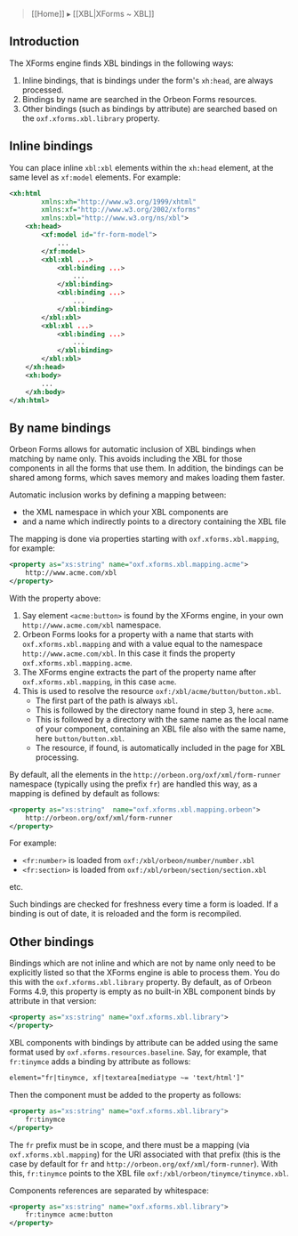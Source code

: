 > [[Home]] ▸ [[XBL|XForms ~ XBL]]

## Introduction

The XForms engine finds XBL bindings in the following ways:

1. Inline bindings, that is bindings under the form's `xh:head`, are always processed.
2. Bindings by name are searched in the Orbeon Forms resources.
3. Other bindings (such as bindings by attribute) are searched based on the `oxf.xforms.xbl.library` property.

## Inline bindings

You can place inline `xbl:xbl` elements within the `xh:head` element, at the same level as `xf:model` elements. For example:

```xml
<xh:html
        xmlns:xh="http://www.w3.org/1999/xhtml"
        xmlns:xf="http://www.w3.org/2002/xforms"
        xmlns:xbl="http://www.w3.org/ns/xbl">
    <xh:head>
        <xf:model id="fr-form-model">
            ...
        </xf:model>
        <xbl:xbl ...>
            <xbl:binding ...>
                ...
            </xbl:binding>
            <xbl:binding ...>
                ...
            </xbl:binding>
        </xbl:xbl>
        <xbl:xbl ...>
            <xbl:binding ...>
                ...
            </xbl:binding>
        </xbl:xbl>
    </xh:head>
    <xh:body>
        ...
    </xh:body>
</xh:html>
```

## By name bindings 

Orbeon Forms allows for automatic inclusion of XBL bindings when matching by name only. This avoids including the XBL for those components in all the forms that use them. In addition, the bindings can be shared among forms, which saves memory and makes loading them faster.

Automatic inclusion works by defining a mapping between:

- the XML namespace in which your XBL components are
- and a name which indirectly points to a directory containing the XBL file

The mapping is done via properties starting with `oxf.xforms.xbl.mapping`, for example:

```xml
<property as="xs:string" name="oxf.xforms.xbl.mapping.acme">
    http://www.acme.com/xbl
</property>
```

With the property above:

1. Say element `<acme:button>` is found by the XForms engine, in your own `http://www.acme.com/xbl` namespace.
2. Orbeon Forms looks for a property with a name that starts with `oxf.xforms.xbl.mapping` and with a value equal to the namespace `http://www.acme.com/xbl`. In this case it finds the property `oxf.xforms.xbl.mapping.acme`.
3. The XForms engine extracts the part of the property name after `oxf.xforms.xbl.mapping`, in this case `acme`.
4. This is used to resolve the resource `oxf:/xbl/acme/button/button.xbl`.
    * The first part of the path is always `xbl`.
    * This is followed by the directory name found in step 3, here `acme`.
    * This is followed by a directory with the same name as the local name of your component, containing an XBL file also with the same name, here `button/button.xbl`.  
    * The resource, if found, is automatically included in the page for XBL processing.

By default, all the elements in the `http://orbeon.org/oxf/xml/form-runner` namespace (typically using the prefix `fr`) are handled this way, as a mapping is defined by default as follows:

```xml
<property as="xs:string"  name="oxf.xforms.xbl.mapping.orbeon">
    http://orbeon.org/oxf/xml/form-runner
</property>
```

For example:

- `<fr:number>` is loaded from `oxf:/xbl/orbeon/number/number.xbl`
- `<fr:section>` is loaded from `oxf:/xbl/orbeon/section/section.xbl`

etc.

Such bindings are checked for freshness every time a form is loaded. If a binding is out of date, it is reloaded and the form is recompiled.

## Other bindings

Bindings which are not inline and which are not by name only need to be explicitly listed so that the XForms engine is able to process them. You do this with the `oxf.xforms.xbl.library` property. By default,  as of Orbeon Forms 4.9, this property is empty as no built-in XBL component binds by attribute in that version:

```xml
<property as="xs:string" name="oxf.xforms.xbl.library">
</property>
```

XBL components with bindings by attribute can be added using the same format used by `oxf.xforms.resources.baseline`. Say, for example, that `fr:tinymce` adds a binding by attribute as follows:

```xml
element="fr|tinymce, xf|textarea[mediatype ~= 'text/html']"
```

Then the component must be added to the property as follows:

```xml
<property as="xs:string" name="oxf.xforms.xbl.library">
    fr:tinymce
</property>
```

The `fr` prefix must be in scope, and there must be a mapping (via `oxf.xforms.xbl.mapping`) for the URI associated with that prefix (this is the case by default for `fr` and `http://orbeon.org/oxf/xml/form-runner`). With this, `fr:tinymce` points to the XBL file `oxf:/xbl/orbeon/tinymce/tinymce.xbl`.

Components references are separated by whitespace:

```xml
<property as="xs:string" name="oxf.xforms.xbl.library">
    fr:tinymce acme:button
</property>
```